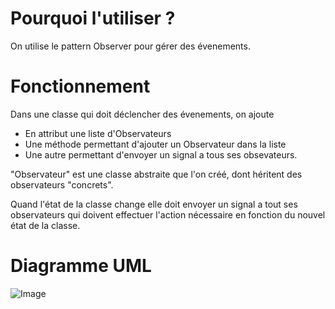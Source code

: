# Pourquoi l'utiliser ?

On utilise le pattern Observer pour gérer des évenements.

# Fonctionnement

Dans une classe qui doit déclencher des évenements, on ajoute
- En attribut une liste d'Observateurs
- Une méthode permettant d'ajouter un Observateur dans la liste
- Une autre permettant d'envoyer un signal a tous ses obsevateurs.
  
"Observateur" est une classe abstraite que l'on créé, dont héritent des observateurs "concrets".  
  
Quand l'état de la classe change elle doit envoyer un signal a tout ses observateurs qui doivent effectuer l'action nécessaire en fonction du nouvel état de la classe.

# Diagramme UML

![Image](https://upload.wikimedia.org/wikipedia/commons/thumb/8/8d/Observer.svg/854px-Observer.svg.png)
